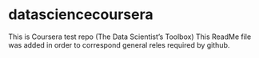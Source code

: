 # datasciencecoursera
This is Coursera test repo (The Data Scientist’s Toolbox)
This ReadMe file was added in order to correspond general reles required by github.
